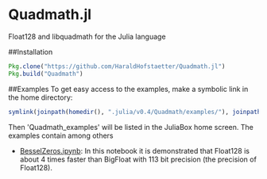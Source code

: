 # Quadmath.jl
Float128 and libquadmath for the Julia language

##Installation
```julia
Pkg.clone("https://github.com/HaraldHofstaetter/Quadmath.jl")
Pkg.build("Quadmath")
```
##Examples
To get easy access to the examples, make a symbolic link in the home directory:
```julia
symlink(joinpath(homedir(), ".julia/v0.4/Quadmath/examples/"), joinpath(homedir(), "Quadmath_examples"))
```
Then 'Quadmath_examples' will be listed in the JuliaBox home screen. The examples contain among others
+ [BesselZeros.ipynb](https://github.com/HaraldHofstaetter/Quadmath.jl/blob/master/examples/BesselZeros.ipynb):
  In this notebook it is demonstrated that Float128 is about 4 times faster than BigFloat with 113 bit precision 
  (the precision of Float128).

